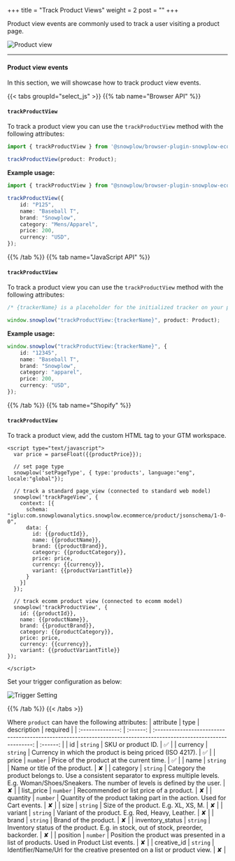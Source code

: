 +++
title = "Track Product Views"
weight = 2
post = ""
+++

Product view events are commonly used to track a user visiting a product page.

![Product view](../images/product_view.png)

---

#### Product view events

In this section, we will showcase how to track product view events.

{{< tabs groupId="select_js" >}}
{{% tab name="Browser API" %}}

#### `trackProductView`

To track a product view you can use the `trackProductView` method with the following attributes:

```ts
import { trackProductView } from '@snowplow/browser-plugin-snowplow-ecommerce';

trackProductView(product: Product);
```

**Example usage:**

```ts
import { trackProductView } from "@snowplow/browser-plugin-snowplow-ecommerce";

trackProductView({
    id: "P125",
    name: "Baseball T",
    brand: "Snowplow",
    category: "Mens/Apparel",
    price: 200,
    currency: "USD",
});
```

{{% /tab %}}
{{% tab name="JavaScript API" %}}

#### `trackProductView`

To track a product view you can use the `trackProductView` method with the following attributes:

```ts
/* {trackerName} is a placeholder for the initialized tracker on your page.  */

window.snowplow("trackProductView:{trackerName}", product: Product);
```

**Example usage:**

```ts
window.snowplow("trackProductView:{trackerName}", {
    id: "12345",
    name: "Baseball T",
    brand: "Snowplow",
    category: "apparel",
    price: 200,
    currency: "USD",
});
```

{{% /tab %}}
{{% tab name="Shopify" %}}

#### `trackProductView`

To track a product view, add the custom HTML tag to your GTM workspace.

```
<script type="text/javascript">
  var price = parseFloat({{productPrice}});
  
  // set page type
  snowplow('setPageType', { type:'products', language:"eng", locale:"global"});
  
  // track a standard page_view (connected to standard web model)
  snowplow('trackPageView', {
    context: [{
      schema: "iglu:com.snowplowanalytics.snowplow.ecommerce/product/jsonschema/1-0-0",
      data: {
        id: {{productId}},
        name: {{productName}},
        brand: {{productBrand}},
        category: {{productCategory}},
        price: price,
        currency: {{currency}},
        variant: {{productVariantTitle}}
      }
    }]
  });
  
  // track ecomm product view (connected to ecomm model)
  snowplow('trackProductView', {
    id: {{productId}},
    name: {{productName}},
    brand: {{productBrand}},
    category: {{productCategory}},
    price: price,
    currency: {{currency}},
    variant: {{productVariantTitle}}
});

</script>
```

Set your trigger configuration as below:

![Trigger Setting](../images/product-view-trigger-settings.png)



{{% /tab %}}
{{< /tabs >}}

Where `product` can have the following attributes:
| attribute | type | description | required |
| :--------------: | :------: | :----------------------------------------------------------------------------------------------------------------: | :------: |
| id | `string` | SKU or product ID. | ✅ |
| currency | `string` | Currency in which the product is being priced (ISO 4217). | ✅ |
| price | `number` | Price of the product at the current time. | ✅ |
| name | `string` | Name or title of the product. | ✘ |
| category | `string` | Category the product belongs to. Use a consistent separator to express multiple levels. E.g. Woman/Shoes/Sneakers. The number of levels is defined by the user. | ✘ |
| list_price | `number` | Recommended or list price of a product. | ✘ |
| quantity | `number` | Quantity of the product taking part in the action. Used for Cart events. | ✘ |
| size | `string` | Size of the product. E.g. XL, XS, M. | ✘ |
| variant | `string` | Variant of the product. E.g. Red, Heavy, Leather. | ✘ |
| brand | `string` | Brand of the product. | ✘ |
| inventory_status | `string` | Inventory status of the product. E.g. in stock, out of stock, preorder, backorder. | ✘ |
| position | `number` | Position the product was presented in a list of products. Used in Product List events. | ✘ |
| creative_id | `string` | Identifier/Name/Url for the creative presented on a list or product view. | ✘ |
